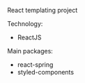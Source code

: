 React templating project

Technology:

- ReactJS

Main packages:

- react-spring
- styled-components